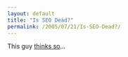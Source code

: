 ```yaml
---
layout: default
title: "Is SEO Dead?"
permalink: /2005/07/21/Is-SEO-Dead?/
---
```


This guy <a href="http://www.siliconvalleywatcher.com/mt/archives/2005/03/publisheras_not_1.php#more" target="_blank">thinks so</a>...<br/>